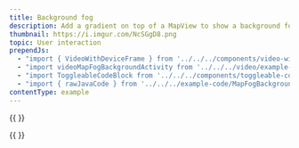```yaml
---
title: Background fog
description: Add a gradient on top of a MapView to show a background fog effect.
thumbnail: https://i.imgur.com/NcSGgD8.png
topic: User interaction
prependJs:
  - "import { VideoWithDeviceFrame } from '../../../components/video-with-device-frame'"
  - "import videoMapFogBackgroundActivity from '../../../video/example-map-fog-background-activity.mp4'"
  - "import ToggleableCodeBlock from '../../../components/toggleable-code-block'"
  - "import { rawJavaCode } from '../../../example-code/MapFogBackgroundActivity.js'"
contentType: example
---
```


{{
  <VideoWithDeviceFrame
    videoFile={videoMapFogBackgroundActivity}
    rotation="vertical"
    device="pixel-2"
  />
}}

<!-- Any notes about this example would go here.  -->

{{
  <ToggleableCodeBlock
    java={rawJavaCode}
  />
}}
